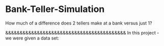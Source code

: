 # Bank-Teller-Simulation
How much of a difference does 2 tellers make at a bank versus just 1?

&&&&&&&&&&&&&&&&&&&&&&&&&&&&&&&&&&&&&&&&&&
In this project - we were given a data set:
